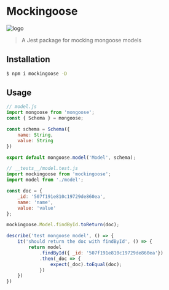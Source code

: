 # Mockingoose
![logo]
> A Jest package for mocking mongoose models

## Installation
```bash
$ npm i mockingoose -D
```

## Usage
```js
// model.js
import mongoose from 'mongoose';
const { Schema } = mongoose;

const schema = Schema({
    name: String,
    value: String
})

export default mongoose.model('Model', schema);
```

```js
// __tests__/model.test.js
import mockingoose from 'mockingoose';
import model from './model';

const doc = {
    _id: '507f191e810c19729de860ea',
    name: 'name',
    value: 'value'
};

mockingoose.Model.findById.toReturn(doc);

describe('test mongoose model', () => {
    it('should return the doc with findById', () => {
        return model
            .findById({ _id: '507f191e810c19729de860ea'})
            .then(_doc => {
                expect(_doc).toEqual(doc);
            })
    })
})
```
[logo]: http://animals.sandiegozoo.org/sites/default/files/2016-12/DwarfMongoose_ZN.jpg
